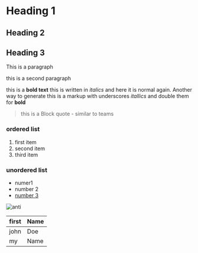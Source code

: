 
# Heading 1
## Heading 2
## Heading 3

This is a paragraph

this is a second paragraph

this is a **bold text** this is written in *italics* and here it is normal again. Another way to generate this is a markup with underscores _itallics_ and double them for __bold__

> this is a Block quote - similar to teams

### ordered list
1. first item
2. second item
3. third item

### unordered list
- numer1
- number 2
- [number 3](https://google.com)

![anti](https://www.tagesspiegel.de/images/spongebob/1209186/3-format43.jpg)

|first|Name|
|----|----|
|john|Doe|
|my|Name|
